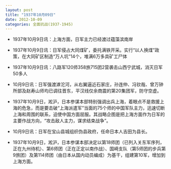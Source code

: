```yaml
---
layout: post
title: "1937年10月09日"
date: 2012-10-09
categories: 全面抗战(1937-1945)
---
```


<meta name="referrer" content="no-referrer" />

- 1937年10月9日讯：上海方面，日军主力已经渡过蕴藻滨南岸 

- 1937年10月9日讯：日军侵占大同煤矿，委托满铁开采。实行“以人换煤”政策，在大同矿区制造“万人坑”14个，堆满6万多具矿工尸体 

- 1937年10月9日讯：八路军120师358旅715团2营袭击山西宁武城，消灭日军50多人 

- 10月9日讯：日军强渡滹沱河，从右翼逼近石家庄，孙连仲、冯钦哉、曾万钟所部及赵寿山师均已调往晋东，平汉线仅余商震的第20集团军，防守空虚。 

- 1937年10月9日，淞沪，日本参谋本部特别强调出兵上海，着眼点不是救援上海的危急，而是要击破“上海派遣军”当面的75个师的中国军队主力，迅速切断上海和周围的联系，迫使中国方面屈服。其战略企图是把上海方面作为日军的主要作战方向，“攻击敌人主力，谋求结束战争”。 

- 10月9日讯：日军在宝山县城组织伪县政府，任命日本人吉田为县长。 

- 1937年10月9日，淞沪，日本参谋本部决定以第18师团（已列入关东军序列，正在九州待机）、第6师团（正在正定以南作战）、国崎支队（第5师团的步兵第9旅团）及第114师团（由日本从国内动员编成）为基干，组建第10军，增加到上海方面。 

